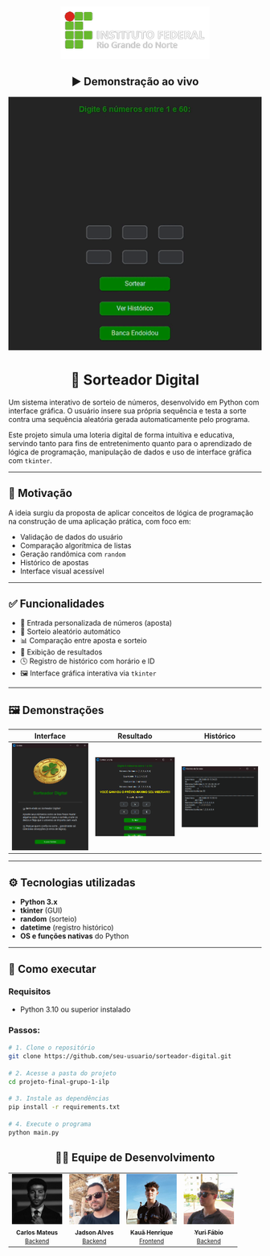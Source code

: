 <p align="center">
  <img src="img/logo ifrn editada.png" alt="IFRN"/>
</p>

<h2 align="center">▶️ Demonstração ao vivo</h2>

<p align="center">
  <img src="img/loteria-video.gif" alt="Demonstração do sorteador em funcionamento" />
</p>

<h1 align="center">🎰 Sorteador Digital</h1>

Um sistema interativo de sorteio de números, desenvolvido em Python com interface gráfica. O usuário insere sua própria sequência e testa a sorte contra uma sequência aleatória gerada automaticamente pelo programa.

Este projeto simula uma loteria digital de forma intuitiva e educativa, servindo tanto para fins de entretenimento quanto para o aprendizado de lógica de programação, manipulação de dados e uso de interface gráfica com `tkinter`.

---

## 🧠 Motivação

A ideia surgiu da proposta de aplicar conceitos de lógica de programação na construção de uma aplicação prática, com foco em:

- Validação de dados do usuário
- Comparação algorítmica de listas
- Geração randômica com `random`
- Histórico de apostas
- Interface visual acessível

---

## ✅ Funcionalidades

- 🔢 Entrada personalizada de números (aposta)
- 🎲 Sorteio aleatório automático
- 📊 Comparação entre aposta e sorteio
- 🧾 Exibição de resultados
- 🕓 Registro de histórico com horário e ID
- 🖼️ Interface gráfica interativa via `tkinter`

---

## 🖼️ Demonstrações

| Interface | Resultado | Histórico |
|----------|------------|------------|
| ![Interface](img/interface.png) | ![Sorteio 1](img/banca-doida.png) | ![Histórico](img/historico.png) | |

---

## ⚙️ Tecnologias utilizadas

- **Python 3.x**
- **tkinter** (GUI)
- **random** (sorteio)
- **datetime** (registro histórico)
- **OS e funções nativas** do Python

---

## 🚀 Como executar

### Requisitos
- Python 3.10 ou superior instalado

### Passos:
```bash
# 1. Clone o repositório
git clone https://github.com/seu-usuario/sorteador-digital.git

# 2. Acesse a pasta do projeto
cd projeto-final-grupo-1-ilp

# 3. Instale as dependências 
pip install -r requirements.txt

# 4. Execute o programa
python main.py

```
<h2 align="center">👨‍💻 Equipe de Desenvolvimento</h2>

<div align="center">

<table>
  <tr>
    <td align="center">
      <a href="https://github.com/CarlosIFRN" target="_blank">
        <img src="img/mathew.JPG" width="100px;" alt="Carlos Mateus"/><br />
        <sub><b>Carlos Mateus</b></sub><br />
        <small>Backend</small>
      </a>
    </td>
    <td align="center">
      <a href="https://github.com/JadsonAlv3s" target="_blank">
        <img src="img/jadson.JPG" width="100px;" alt="Jadson Alves"/><br />
        <sub><b>Jadson Alves</b></sub><br />
        <small>Backend</small>
      </a>
    </td>
    <td align="center">
      <a href="https://github.com/Kaua920" target="_blank">
        <img src="img/Kaua.jpg" width="100px;" alt="Kauã Henrique"/><br />
        <sub><b>Kauã Henrique</b></sub><br />
        <small>Frontend</small>
      </a>
    </td>
    <td align="center">
      <a href="https://github.com/yurif4bio" target="_blank">
        <img src="img/yuri.jpg" width="100px;" alt="Yuri Fábio"/><br />
        <sub><b>Yuri Fábio</b></sub><br />
        <small>Backend</small>
      </a>
    </td>
  </tr>
</table>

</div>
